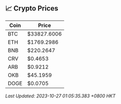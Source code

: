 ## 📈 Crypto Prices

| Coin | Price |
| ---- | ----- |
| BTC | $33827.6006 |
| ETH | $1769.2986 |
| BNB | $220.2647 |
| CRV | $0.4653 |
| ARB | $0.9212 |
| OKB | $45.1959 |
| DOGE | $0.0705 |

_Last Updated: 2023-10-27 01:05:35.383 +0800 HKT_